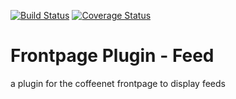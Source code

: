 [![Build Status](https://travis-ci.org/coffeenet/coffeenet-frontpage-plugin-feed.svg?branch=master)](https://travis-ci.org/coffeenet/coffeenet-frontpage-plugin-feed)
[![Coverage Status](https://coveralls.io/repos/github/coffeenet/coffeenet-frontpage-plugin-feed/badge.svg?branch=master)](https://coveralls.io/github/coffeenet/coffeenet-frontpage-plugin-feed?branch=master)

# Frontpage Plugin - Feed

a plugin for the coffeenet frontpage to display feeds
